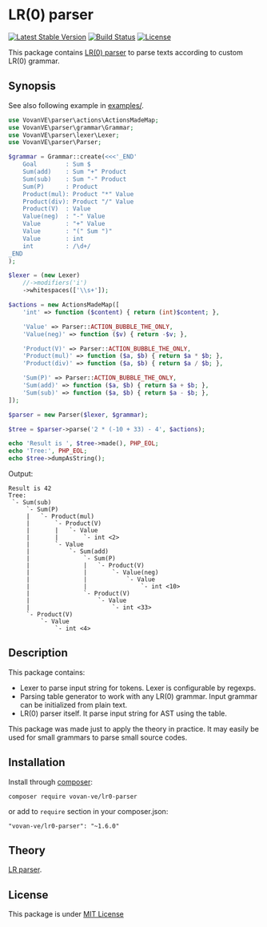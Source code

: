 LR(0) parser
============

[![Latest Stable Version](https://poser.pugx.org/vovan-ve/lr0-parser/v/stable)](https://packagist.org/packages/vovan-ve/lr0-parser)
[![Build Status](https://travis-ci.org/Vovan-VE/parser.svg)](https://travis-ci.org/Vovan-VE/parser)
[![License](https://poser.pugx.org/vovan-ve/lr0-parser/license)](https://packagist.org/packages/vovan-ve/lr0-parser)

This package contains [LR(0) parser][lr-parser.wiki] to parse texts according
to custom LR(0) grammar.

Synopsis
--------

See also following example in [examples/](examples/).

```php
use VovanVE\parser\actions\ActionsMadeMap;
use VovanVE\parser\grammar\Grammar;
use VovanVE\parser\lexer\Lexer;
use VovanVE\parser\Parser;

$grammar = Grammar::create(<<<'_END'
    Goal        : Sum $
    Sum(add)    : Sum "+" Product
    Sum(sub)    : Sum "-" Product
    Sum(P)      : Product
    Product(mul): Product "*" Value
    Product(div): Product "/" Value
    Product(V)  : Value
    Value(neg)  : "-" Value
    Value       : "+" Value
    Value       : "(" Sum ")"
    Value       : int
    int         : /\d+/
_END
);

$lexer = (new Lexer)
    //->modifiers('i')
    ->whitespaces(['\\s+']);

$actions = new ActionsMadeMap([
    'int' => function ($content) { return (int)$content; },

    'Value' => Parser::ACTION_BUBBLE_THE_ONLY,
    'Value(neg)' => function ($v) { return -$v; },

    'Product(V)' => Parser::ACTION_BUBBLE_THE_ONLY,
    'Product(mul)' => function ($a, $b) { return $a * $b; },
    'Product(div)' => function ($a, $b) { return $a / $b; },

    'Sum(P)' => Parser::ACTION_BUBBLE_THE_ONLY,
    'Sum(add)' => function ($a, $b) { return $a + $b; },
    'Sum(sub)' => function ($a, $b) { return $a - $b; },
]);

$parser = new Parser($lexer, $grammar);

$tree = $parser->parse('2 * (-10 + 33) - 4', $actions);

echo 'Result is ', $tree->made(), PHP_EOL;
echo 'Tree:', PHP_EOL;
echo $tree->dumpAsString();
```

Output:

    Result is 42
    Tree:
     `- Sum(sub)
         `- Sum(P)
         |   `- Product(mul)
         |       `- Product(V)
         |       |   `- Value
         |       |       `- int <2>
         |       `- Value
         |           `- Sum(add)
         |               `- Sum(P)
         |               |   `- Product(V)
         |               |       `- Value(neg)
         |               |           `- Value
         |               |               `- int <10>
         |               `- Product(V)
         |                   `- Value
         |                       `- int <33>
         `- Product(V)
             `- Value
                 `- int <4>

Description
-----------

This package contains:

*   Lexer to parse input string for tokens. Lexer is configurable by regexps.
*   Parsing table generator to work with any LR(0) grammar. Input grammar can
    be initialized from plain text.
*   LR(0) parser itself. It parse input string for AST using the table.

This package was made just to apply the theory in practice. It may easily be
used for small grammars to parse small source codes.

Installation
------------

Install through [composer][]:

    composer require vovan-ve/lr0-parser

or add to `require` section in your composer.json:

    "vovan-ve/lr0-parser": "~1.6.0"

Theory
------

[LR parser][lr-parser.wiki].

License
-------

This package is under [MIT License][mit]


[composer]: http://getcomposer.org/
[lr-parser.wiki]: https://en.wikipedia.org/wiki/LR_parser
[mit]: https://opensource.org/licenses/MIT
